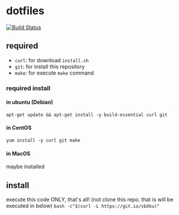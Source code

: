 # dotfiles
[![Build Status](https://travis-ci.org/RentalCat/dotfiles.svg?branch=master)](https://travis-ci.org/RentalCat/dotfiles)

## required
* `curl`: for download `install.sh`
* `git`: for install this repository
* `make`: for execute `make` command

### required install
#### in ubuntu (Debian)
`apt-get update && apt-get install -y build-essential curl git`

#### in CentOS
`yum install -y curl git make`

#### in MacOS
maybe installed

## install
execute this code ONLY, that's all! (not clone this repo. that is will be executed in below)
`bash -c"$(curl -L https://git.io/vbXku)"`
